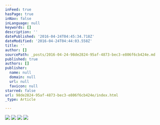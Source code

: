 ```yaml
---
inFeed: true
hasPage: true
inNav: false
inLanguage: null
keywords: []
description: ''
datePublished: '2016-04-24T04:45:34.718Z'
dateModified: '2016-04-24T04:44:03.558Z'
title: ''
author: []
sourcePath: _posts/2016-04-24-98de2824-95af-4873-bec3-e806f6cb424e.md
published: true
authors: []
publisher:
  name: null
  domain: null
  url: null
  favicon: null
starred: false
url: 98de2824-95af-4873-bec3-e806f6cb424e/index.html
_type: Article

---
```

![](https://the-grid-user-content.s3-us-west-2.amazonaws.com/d19ee74a-832e-43ac-b95c-5ac288294522.jpg)
![](https://the-grid-user-content.s3-us-west-2.amazonaws.com/7572c7b5-9068-4cfc-909c-d4d6ca480e0f.jpg)
![](https://the-grid-user-content.s3-us-west-2.amazonaws.com/084ebe8e-7240-4035-bda4-a44c71b511fc.jpg)
![](https://the-grid-user-content.s3-us-west-2.amazonaws.com/d437a44c-b444-48ce-8bdc-51f344cfdf47.jpg)